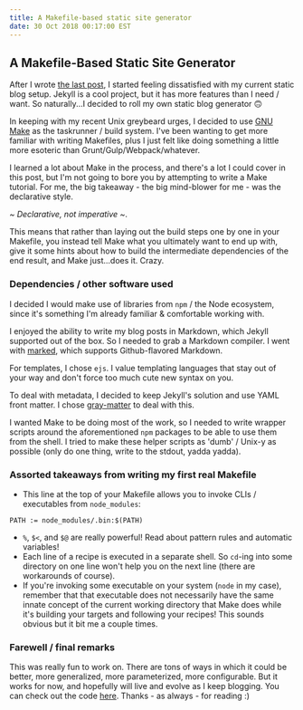 ```yaml
---
title: A Makefile-based static site generator
date: 30 Oct 2018 00:17:00 EST
---
```

## A Makefile-Based Static Site Generator

After I wrote [the last post](2018-08-16-c-hashtable-vim-preamble.html), I started feeling dissatisfied with my current static blog setup. Jekyll is a cool project, but it has more features than I need / want. So naturally...I decided to roll my own static blog generator &#x1F643;

In keeping with my recent Unix greybeard urges, I decided to use [GNU Make](https://www.gnu.org/software/make/) as the taskrunner / build system. I've been wanting to get more familiar with writing Makefiles, plus I just felt like doing something a little more esoteric than Grunt/Gulp/Webpack/whatever.

I learned a lot about Make in the process, and there's a lot I could cover in this post, but I'm not going to bore you by attempting to write a Make tutorial. For me, the big takeaway - the big mind-blower for me - was the declarative style.

_~ Declarative, not imperative ~_.

This means that rather than laying out the build steps one by one in your Makefile, you instead tell Make what you ultimately want to end up with, give it some hints about how to build the intermediate dependencies of the end result, and Make just...does it. Crazy.

### Dependencies / other software used

I decided I would make use of libraries from `npm` / the Node ecosystem, since it's something I'm already familiar & comfortable working with.

I enjoyed the ability to write my blog posts in Markdown, which Jekyll supported out of the box. So I needed to grab a Markdown compiler. I went with [marked](https://www.npmjs.com/package/marked), which supports Github-flavored Markdown.

For templates, I chose `ejs`. I value templating languages that stay out of your way and don't force too much cute new syntax on you.

To deal with metadata, I decided to keep Jekyll's solution and use YAML front matter. I chose [gray-matter](https://github.com/jonschlinkert/gray-matter) to deal with this.

I wanted Make to be doing most of the work, so I needed to write wrapper scripts around the aforementioned `npm` packages to be able to use them from the shell. I tried to make these helper scripts as 'dumb' / Unix-y as possible (only do one thing, write to the stdout, yadda yadda).

### Assorted takeaways from writing my first real Makefile

 - This line at the top of your Makefile allows you to invoke CLIs / executables from `node_modules`:
 ```
 PATH := node_modules/.bin:$(PATH)
 ```
 - `%`, `$<`, and `$@` are really powerful! Read about pattern rules and automatic variables!
 - Each line of a recipe is executed in a separate shell. So `cd`-ing into some directory on one line won't help you on the next line (there are workarounds of course).
 - If you're invoking some executable on your system (`node` in my case), remember that that executable does not necessarily have the same innate concept of the current working directory that Make does while it's building your targets and following your recipes! This sounds obvious but it bit me a couple times.

 ### Farewell / final remarks

 This was really fun to work on. There are tons of ways in which it could be better, more generalized, more parameterized, more configurable. But it works for now, and hopefully will live and evolve as I keep blogging. You can check out the code [here](https://github.com/davep3rrett/makefile-static-blog). Thanks - as always - for reading :)
